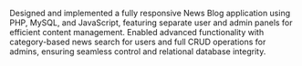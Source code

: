 Designed and implemented a fully responsive News Blog application using PHP, MySQL, and JavaScript, featuring separate user and admin panels for efficient content management.
Enabled advanced functionality with category-based news search for users and full CRUD operations for admins, ensuring seamless control and relational database integrity.
